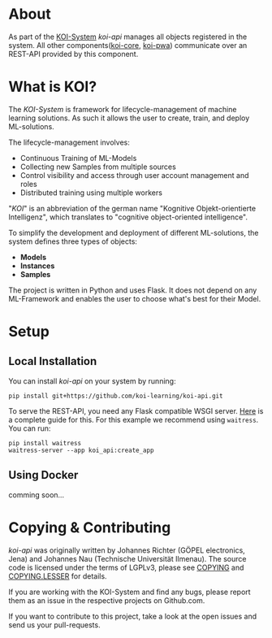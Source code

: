 # About
As part of the [KOI-System](https://github.com/koi-learning) *koi-api* manages all objects registered in the system.
All other components([koi-core](https://github.com/koi-learning/koi-core), [koi-pwa](https://guthub.com/koi-learning/koi-pwa)) communicate over an REST-API provided by this component.

# What is KOI?
The *KOI-System* is framework for lifecycle-management of machine learning solutions.
As such it allows the user to create, train, and deploy ML-solutions.

The lifecycle-management involves:
- Continuous Training of ML-Models
- Collecting new Samples from multiple sources
- Control visibility and access through user account management and roles
- Distributed training using multiple workers  

"*KOI*" is an abbreviation of the german name "Kognitive Objekt-orientierte Intelligenz", which translates to "cognitive object-oriented intelligence".

To simplify the development and deployment of different ML-solutions, the system defines three types of objects: 
- **Models**
- **Instances**
- **Samples**

The project is written in Python and uses Flask.
It does not depend on any ML-Framework and enables the user to choose what's best for their Model.
# Setup
## Local Installation
You can install *koi-api* on your system by running:
```
pip install git+https://github.com/koi-learning/koi-api.git
```
To serve the REST-API, you need any Flask compatible WSGI server.
[Here](https://flask.palletsprojects.com/en/1.1.x/deploying/) is a complete guide for this.
For this example we recommend using `waitress`. You can run:
```
pip install waitress
waitress-server --app koi_api:create_app
```
## Using Docker
comming soon...

# Copying & Contributing
*koi-api* was originally written by Johannes Richter (GÖPEL electronics, Jena) and Johannes Nau (Technische Universität Ilmenau).
The source code is licensed under the terms of LGPLv3, please see [COPYING](COPYING) and [COPYING.LESSER](COPYING.LESSER) for details.

If you are working with the KOI-System and find any bugs, please report them as an issue in the respective projects on Github.com.

If you want to contribute to this project, take a look at the open issues and send us your pull-requests. 

